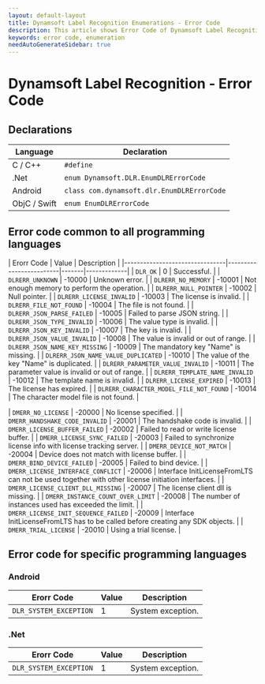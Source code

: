 ```yaml
---
layout: default-layout
title: Dynamsoft Label Recognition Enumerations - Error Code
description: This article shows Error Code of Dynamsoft Label Recognition.
keywords: error code, enumeration
needAutoGenerateSidebar: true
---
```


# Dynamsoft Label Recognition - Error Code  
 
## Declarations
   
| Language | Declaration |
| -------- | ----------- |
| C / C++ | `#define` |
| .Net | `enum Dynamsoft.DLR.EnumDLRErrorCode` |
| Android | `class com.dynamsoft.dlr.EnumDLRErrorCode` |
| ObjC / Swift | `enum EnumDLRErrorCode` |
  
## Error code common to all programming languages

  | Erorr Code | Value | Description |
  |--------------------------------|-------------------------|-------|-------------|
  | `DLR_OK` | 0 | Successful. |
  | `DLRERR_UNKNOWN` | -10000 | Unknown error. |
  | `DLRERR_NO_MEMORY` | -10001 | Not enough memory to perform the operation. |
  | `DLRERR_NULL_POINTER` | -10002 | Null pointer. |
  | `DLRERR_LICENSE_INVALID` | -10003 | The license is invalid. |
  | `DLRERR_FILE_NOT_FOUND` | -10004 | The file is not found. |
  | `DLRERR_JSON_PARSE_FAILED` | -10005 | Failed to parse JSON string. |
  | `DLRERR_JSON_TYPE_INVALID` | -10006 | The value type is invalid. |
  | `DLRERR_JSON_KEY_INVALID` | -10007 | The key is invalid. |
  | `DLRERR_JSON_VALUE_INVALID` | -10008 | The value is invalid or out of range. |
  | `DLRERR_JSON_NAME_KEY_MISSING` | -10009 | The mandatory key "Name" is missing. |
  | `DLRERR_JSON_NAME_VALUE_DUPLICATED` | -10010 | The value of the key "Name" is duplicated. |
  | `DLRERR_PARAMETER_VALUE_INVALID` | -10011 | The parameter value is invalid or out of range. |
  | `DLRERR_TEMPLATE_NAME_INVALID` | -10012 | The template name is invalid. |
  | `DLRERR_LICENSE_EXPIRED`  | -10013 | The license has expired. |
  | `DLRERR_CHARACTER_MODEL_FILE_NOT_FOUND` | -10014 | The character model file is not found. |

  | `DMERR_NO_LICENSE`                      | -20000 | No license specified. |
  | `DMERR_HANDSHAKE_CODE_INVALID`          | -20001 | The handshake code is invalid. |
  | `DMERR_LICENSE_BUFFER_FAILED`           | -20002 | Failed to read or write license buffer. |
  | `DMERR_LICENSE_SYNC_FAILED`             | -20003 | Failed to synchronize license info with license tracking server. |
  | `DMERR_DEVICE_NOT_MATCH`                | -20004 | Device does not match with license buffer. |
  | `DMERR_BIND_DEVICE_FAILED`              | -20005 | Failed to bind device. |
  | `DMERR_LICENSE_INTERFACE_CONFLICT`      | -20006 | Interface InitLicenseFromLTS can not be used together with other license initiation interfaces. |
  | `DMERR_LICENSE_CLIENT_DLL_MISSING`      | -20007 | The license client dll is missing. |
  | `DMERR_INSTANCE_COUNT_OVER_LIMIT`       | -20008 | The number of instances used has exceeded the limit. |
  | `DMERR_LICENSE_INIT_SEQUENCE_FAILED`    | -20009 | Interface InitLicenseFromLTS has to be called before creating any SDK objects. |
  | `DMERR_TRIAL_LICENSE`                   | -20010 | Using a trial license. |


## Error code for specific programming languages  

### Android

  | Erorr Code | Value | Description |
  |------------|-------|-------------|
  | `DLR_SYSTEM_EXCEPTION` | 1 | System exception. |

### .Net

  | Erorr Code | Value | Description |
  |------------|-------|-------------|
  | `DLR_SYSTEM_EXCEPTION` | 1 | System exception. |
